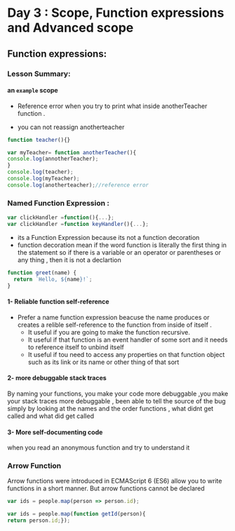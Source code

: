 # Day 3 : Scope, Function expressions and Advanced scope
## Function expressions: 
### Lesson Summary:
#### an `example` scope

- Reference error when you try to print what inside anotherTeacher function .

- you can not reassign anotherteacher 

```javascript
function teacher(){}

var myTeacher= function anotherTeacher(){
console.log(annotherTeacher);
}
console.log(teacher);
console.log(myTeacher);
console.log(anotherteacher);//reference error 
```
### Named Function Expression : 
```javascript
var clickHandler =function(){...};
var clickHandler =function keyHandler(){...};
```
- its a Function Expression because its not a function decoration
- function decoration mean if the word function is literally the first thing in the statement 
so if there is a variable or an operator or parentheses or any thing , then it is not a declartion
```javascript
function greet(name) {
  return `Hello, ${name}!`;
}

```
#### 1- Reliable function self-reference 
- Prefer a name function expression beacuse the name produces or creates a relible self-reference to the function from inside of itself .
   * It useful if you are going to make the function recursive.
   * It useful if that function is an event handler of some sort and it needs to reference itself to unbind itself
   * It useful if tou need to access any properties on that function object such as its link or its name or other thing of that sort 
#### 2- more debuggable stack traces
By naming your functions, you make your code more debuggable  ,you make your stack traces more debuggable , been able to tell the source of the bug simply by looking at the names and the order functions , what didnt get called and what did get called 

#### 3- More self-documenting code
when you read an anonymous function and try to understand it 

### Arrow Function 
Arrow functions were introduced in ECMAScript 6 (ES6) allow you to write functions in a short manner. But arrow functions cannot be declared

```javascript
var ids = people.map(person => person.id);

var ids = people.map(function getId(person){
return person.id;});
```

